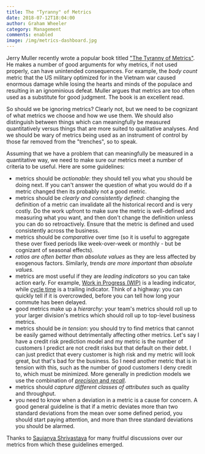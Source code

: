 ```yaml
---
title: The "Tyranny" of Metrics
date: 2018-07-12T18:04:00
author: Graham Wheeler
category: Management
comments: enabled
image: /img/metrics-dashboard.jpg
---
```


<!-- ![Photo by Carlos Muza on Unsplash](/img/metrics-dashboard.jpg) -->

Jerry Muller recently wrote a popular book titled ["The Tyranny of Metrics"](https://amzn.to/3mKXE9z). He makes a number of good arguments for why metrics, if not used properly, can have unintended consequences. For example, the _body count_ metric that the US military optimized for in the Vietnam war caused enormous damage while losing the hearts and minds of the populace and resulting in an ignominious defeat. Muller argues that metrics are too often used as a substitute for good judgment. The book is an excellent read.

So should we be ignoring metrics? Clearly not, but we need to be cognizant of what metrics we choose and how we use them. We should also distinguish between things which can meaningfully be measured quantitatively versus things that are more suited to qualitative analyses. And we should be wary of metrics being used as an instrument of control by those far removed from the "trenches", so to speak.

Assuming that we have a problem that can meaningfully be measured in a quantitative way, we need to make sure our metrics meet a number of criteria to be useful. Here are some guidelines:

- metrics should be _actionable_: they should tell you what you should be doing next. If you can't answer the question of what you would do if a metric changed then its probably not a good metric.
- metrics should be _clearly and consistently defined_: changing the definition of a metric can invalidate all the historical record and is very costly. Do the work upfront to make sure the metric is well-defined and measuring what you want, and then don't change the definition unless you can do so retroactively. Ensure that the metric is defined and used consistently across the business.
- metrics should be _comparative_ over time (so it is useful to aggregate these over fixed periods like week-over-week or monthly - but be cognizant of seasonal effects).
- _ratios are often better than absolute values_ as they are less affected by exogenous factors. Similarly, _trends are more important than absolute values_. 
- metrics are most useful if they are _leading indicators_ so you can take action early. For example, [Work in Progress (WIP)](https://en.wikipedia.org/wiki/Work_in_process) is a leading indicator, while [cycle time](https://en.wiktionary.org/wiki/cycle_time) is a trailing indicator. Think of a highway: you can quickly tell if it is overcrowded, before you can tell how long your commute has been delayed.
- good metrics make up a _hierarchy_: your team's metrics should roll up to your larger division's metrics which should roll up to top-level business metrics.
- metrics should be _in tension_: you should try to find metrics that cannot be easily gamed without detrimentally affecting other metrics. Let's say I have a credit risk prediction model and my metric is the number of customers I predict are not credit risks but that default on their debt. I can just predict that every customer is high risk and my metric will look great, but that's bad for the business. So I need another metric that is in tension with this, such as the number of good customers I deny credit to, which must be minimized. More generally in prediction models we use the combination of [_precision_ and _recall_](https://en.wikipedia.org/wiki/Precision_and_recall).
- metrics should _capture different classes of attributes_ such as quality and throughput.
- you need to know when a deviation in a metric is a cause for concern. A good general guideline is that if a metric deviates more than two standard deviations from the mean over some defined period, you should start paying attention, and more than three standard deviations you should be alarmed.

Thanks to [Saujanya Shrivastava](https://www.linkedin.com/in/saujanya/) for many fruitful discussions over our metrics from which these guidelines emerged.


